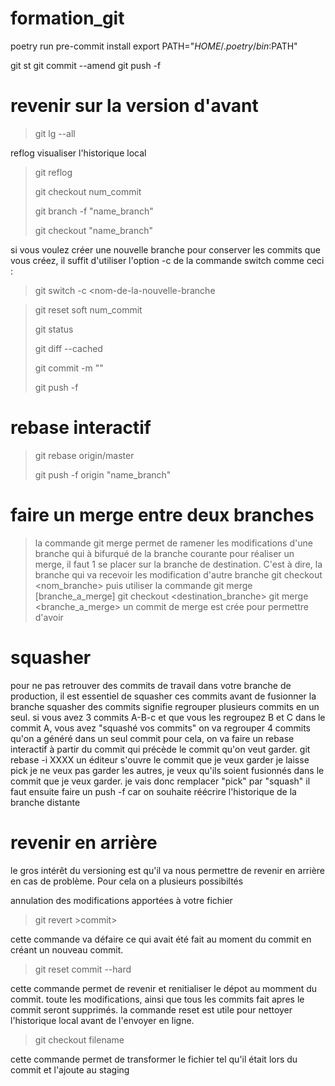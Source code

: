 # formation_git


poetry run pre-commit install
export PATH="$HOME/.poetry/bin:$PATH"

git st
git commit --amend
git push -f


# revenir sur la version d'avant 
> git lg --all
>
reflog visualiser l'historique local
> git reflog
> 
> git checkout num_commit
> 
> git branch -f "name_branch"
> 
> git checkout "name_branch"
> 
si vous voulez créer une nouvelle branche pour conserver les commits que vous créez, il suffit d'utiliser l'option -c de la commande switch comme ceci :
> 
> git switch -c <nom-de-la-nouvelle-branche
 
> git reset soft num_commit
> 
> git status
> 
> git diff --cached
> 
> git commit -m ""
> 
> git push -f 
# rebase interactif
> git rebase origin/master
> 
>  git push -f origin "name_branch"
 # faire un merge entre deux branches
> la commande git merge permet de ramener les modifications d'une branche qui à bifurqué de la branche  courante
> pour réaliser un merge, il faut
> 1 se placer sur la branche de destination. C'est à dire, la branche qui va recevoir les modification d'autre branche
> git checkout <nom_branche>
> puis utiliser la commande git merge [branche_a_merge]
> git checkout <destination_branche>
> git merge <branche_a_merge>
> un commit de merge est crée pour permettre d'avoir 
> 
> 
# squasher 
pour ne pas retrouver des commits de travail dans votre branche de production, il est essentiel de squasher ces commits avant de fusionner la branche
squasher des commits signifie regrouper plusieurs commits en un seul. si vous avez 3 commits A-B-c et que vous les regroupez B et C dans le commit A, vous avez "squashé vos commits"
on va regrouper 4 commits  qu'on a généré dans un seul commit
pour cela, on va faire un rebase interactif à partir du commit qui précède le commit qu'on veut garder.
git rebase -i XXXX
un éditeur s'ouvre 
le commit que je veux garder je laisse pick
je ne veux pas garder les autres, je veux qu'ils soient fusionnés dans le commit que je veux garder. je vais donc remplacer "pick" par "squash"
il faut ensuite faire un push -f car on souhaite réécrire l'historique de la branche distante

# revenir en arrière
le gros intérêt du versioning est qu'il va nous permettre de revenir en arrière en cas de problème.
Pour cela on a plusieurs possibiltés

annulation des modifications apportées à votre fichier

> git revert  >commit>

cette commande va défaire ce qui avait été fait au moment du commit en créant un nouveau commit.

> git reset commit --hard

cette commande permet de revenir et renitialiser le dépot au momment du commit.
toute les modifications, ainsi que tous les commits fait apres le commit seront supprimés.
la commande reset est utile pour nettoyer l'historique local avant de l'envoyer en ligne.

> git checkout filename

cette commande permet de transformer le fichier tel qu'il était lors du commit et l'ajoute au staging
